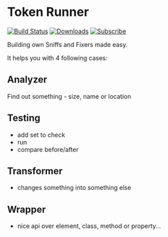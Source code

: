 # Token Runner

[![Build Status](https://img.shields.io/travis/Symplify/TokenRunner/master.svg?style=flat-square)](https://travis-ci.org/Symplify/TokenRunner)
[![Downloads](https://img.shields.io/packagist/dt/symplify/token-runner.svg?style=flat-square)](https://packagist.org/packages/symplify/token-runner)
[![Subscribe](https://img.shields.io/badge/subscribe-to--releases-green.svg?style=flat-square)](https://libraries.io/packagist/symplify%2Ftoken-runner)


Building own Sniffs and Fixers made easy.

It helps you with 4 following cases:


## Analyzer
 
Find out something - size, name or location


## Testing
 
- add set to check
- run
- compare before/after


## Transformer
 
- changes something into something else


## Wrapper
 
- nice api over element, class, method or property...
